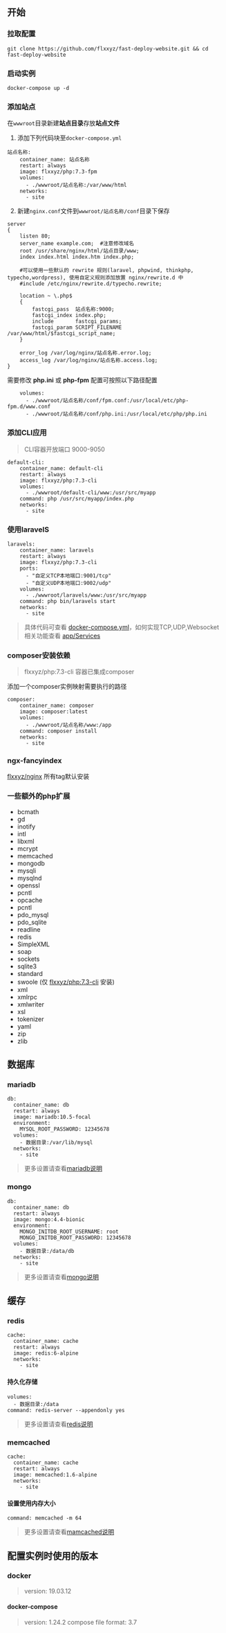 ## 开始
### 拉取配置
```
git clone https://github.com/flxxyz/fast-deploy-website.git && cd fast-deploy-website
```

### 启动实例
```
docker-compose up -d
```

### 添加站点
在`wwwroot`目录新建**站点目录**存放**站点文件**

1. 添加下列代码块至`docker-compose.yml`
```
站点名称:
    container_name: 站点名称
    restart: always
    image: flxxyz/php:7.3-fpm
    volumes:
      - ./wwwroot/站点名称:/var/www/html
    networks:
      - site
```

2. 新建`nginx.conf`文件到`wwwroot/站点名称/conf`目录下保存
```
server
{
    listen 80;
    server_name example.com;  #注意修改域名
    root /usr/share/nginx/html/站点目录/www;
    index index.html index.htm index.php;

    #可以使用一些默认的 rewrite 规则(laravel, phpwind, thinkphp, typecho,wordpress), 使用自定义规则添加放置 nginx/rewrite.d 中
    #include /etc/nginx/rewrite.d/typecho.rewrite;

    location ~ \.php$
    {
        fastcgi_pass  站点名称:9000;
        fastcgi_index index.php;
        include       fastcgi_params;
        fastcgi_param SCRIPT_FILENAME /var/www/html/$fastcgi_script_name;
    }
           
    error_log /var/log/nginx/站点名称.error.log;
    access_log /var/log/nginx/站点名称.access.log;
}
```

需要修改 **php.ini** 或 **php-fpm** 配置可按照以下路径配置
```
    volumes:
      - ./wwwroot/站点名称/conf/fpm.conf:/usr/local/etc/php-fpm.d/www.conf
      - ./wwwroot/站点名称/conf/php.ini:/usr/local/etc/php/php.ini
```

### 添加CLI应用
> CLI容器开放端口 9000-9050
```
default-cli:
    container_name: default-cli
    restart: always
    image: flxxyz/php:7.3-cli
    volumes:
      - ./wwwroot/default-cli/www:/usr/src/myapp
    command: php /usr/src/myapp/index.php
    networks:
      - site
```

### 使用laravelS
```
laravels:
    container_name: laravels
    restart: always
    image: flxxyz/php:7.3-cli
    ports:
      - "自定义TCP本地端口:9001/tcp"
      - "自定义UDP本地端口:9002/udp"
    volumes:
      - ./wwwroot/laravels/www:/usr/src/myapp
    command: php bin/laravels start
    networks:
      - site
```
> 具体代码可查看 [docker-compose.yml](https://github.com/flxxyz/fast-deploy-website/blob/master/docker-compose.yml)，如何实现TCP,UDP,Websocket相关功能查看 [app/Services](https://github.com/flxxyz/fast-deploy-website/tree/master/wwwroot/laravels/www/app/Services)


### composer安装依赖
> flxxyz/php:7.3-cli 容器已集成composer

添加一个composer实例映射需要执行的路径
```
composer:
    container_name: composer
    image: composer:latest
    volumes:
      - ./wwwroot/站点名称/www:/app
    command: composer install
    networks:
      - site
```

### ngx-fancyindex
[flxxyz/nginx](https://github.com/edogDocker/nginx/blob/master/Dockerfile) 所有tag默认安装

### 一些额外的php扩展
- bcmath
- gd
- inotify
- intl
- libxml
- mcrypt
- memcached
- mongodb
- mysqli
- mysqlnd
- openssl
- pcntl
- opcache
- pcntl
- pdo_mysql
- pdo_sqlite
- readline
- redis
- SimpleXML
- soap
- sockets
- sqlite3
- standard
- swoole (仅 [flxxyz/php:7.3-cli](https://github.com/edogDocker/php/blob/master/cli/Dockerfile) 安装)
- xml
- xmlrpc
- xmlwriter
- xsl
- tokenizer
- yaml
- zip
- zlib

## 数据库
### mariadb
```
db:
  container_name: db
  restart: always
  image: mariadb:10.5-focal
  environment:
    MYSQL_ROOT_PASSWORD: 12345678
  volumes:
    - 数据目录:/var/lib/mysql
  networks:
    - site
```

> 更多设置请查看[mariadb说明](https://hub.docker.com/_/mariadb)

### mongo
```
db:
  container_name: db
  restart: always
  image: mongo:4.4-bionic
  environment:
    MONGO_INITDB_ROOT_USERNAME: root
    MONGO_INITDB_ROOT_PASSWORD: 12345678
  volumes:
    - 数据目录:/data/db
  networks:
    - site
```
> 更多设置请查看[mongo说明](https://hub.docker.com/_/mongo)


## 缓存
### redis
```
cache:
  container_name: cache
  restart: always
  image: redis:6-alpine
  networks:
    - site
```

#### 持久化存储
```
volumes:
  - 数据目录:/data
command: redis-server --appendonly yes
```
> 更多设置请查看[redis说明](https://hub.docker.com/_/redis)

### memcached
```
cache:
  container_name: cache
  restart: always
  image: memcached:1.6-alpine
  networks:
    - site
```

#### 设置使用内存大小
```
command: memcached -m 64
```
> 更多设置请查看[mamcached说明](https://hub.docker.com/_/memcached)

## 配置实例时使用的版本
### docker
> version: 19.03.12

#### docker-compose
> version: 1.24.2
> compose file format: 3.7

